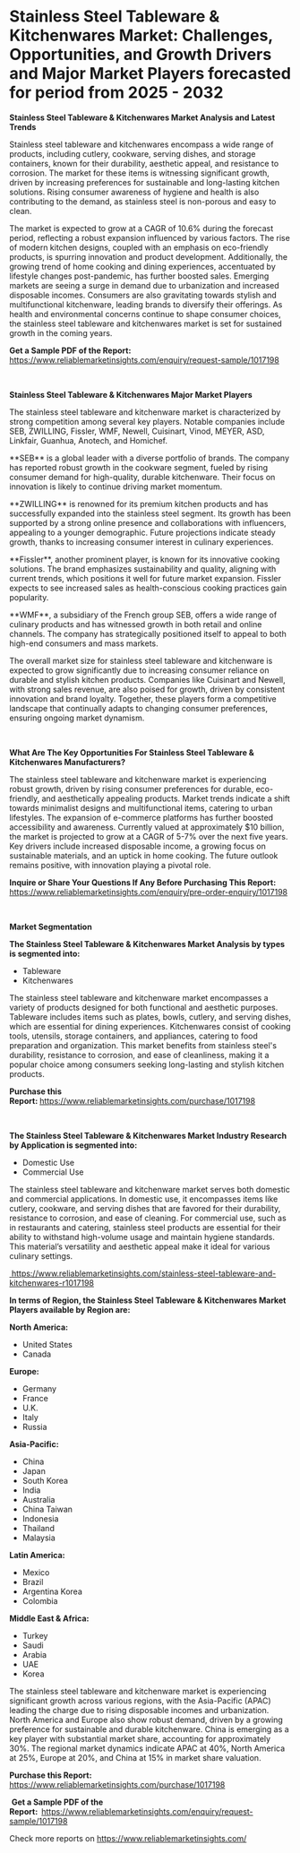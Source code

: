 <p><h1>Stainless Steel Tableware & Kitchenwares Market: Challenges, Opportunities, and Growth Drivers and Major Market Players forecasted for period from 2025 - 2032</h1></p><p><strong>Stainless Steel Tableware & Kitchenwares Market Analysis and Latest Trends</strong></p>
<p><p>Stainless steel tableware and kitchenwares encompass a wide range of products, including cutlery, cookware, serving dishes, and storage containers, known for their durability, aesthetic appeal, and resistance to corrosion. The market for these items is witnessing significant growth, driven by increasing preferences for sustainable and long-lasting kitchen solutions. Rising consumer awareness of hygiene and health is also contributing to the demand, as stainless steel is non-porous and easy to clean.</p><p>The market is expected to grow at a CAGR of 10.6% during the forecast period, reflecting a robust expansion influenced by various factors. The rise of modern kitchen designs, coupled with an emphasis on eco-friendly products, is spurring innovation and product development. Additionally, the growing trend of home cooking and dining experiences, accentuated by lifestyle changes post-pandemic, has further boosted sales. Emerging markets are seeing a surge in demand due to urbanization and increased disposable incomes. Consumers are also gravitating towards stylish and multifunctional kitchenware, leading brands to diversify their offerings. As health and environmental concerns continue to shape consumer choices, the stainless steel tableware and kitchenwares market is set for sustained growth in the coming years.</p></p>
<p><strong>Get a Sample PDF of the Report:&nbsp;</strong> <a href="https://www.reliablemarketinsights.com/enquiry/request-sample/1017198?utm_campaign=3078&utm_medium=2&utm_source=Github&utm_content=ia&utm_term=21032025&utm_id=stainless-steel-tableware-kitchenwares">https://www.reliablemarketinsights.com/enquiry/request-sample/1017198</a></p>
<p>&nbsp;</p>
<p><strong>Stainless Steel Tableware & Kitchenwares Major Market Players</strong></p>
<p><p>The stainless steel tableware and kitchenware market is characterized by strong competition among several key players. Notable companies include SEB, ZWILLING, Fissler, WMF, Newell, Cuisinart, Vinod, MEYER, ASD, Linkfair, Guanhua, Anotech, and Homichef. </p><p>**SEB** is a global leader with a diverse portfolio of brands. The company has reported robust growth in the cookware segment, fueled by rising consumer demand for high-quality, durable kitchenware. Their focus on innovation is likely to continue driving market momentum.</p><p>**ZWILLING** is renowned for its premium kitchen products and has successfully expanded into the stainless steel segment. Its growth has been supported by a strong online presence and collaborations with influencers, appealing to a younger demographic. Future projections indicate steady growth, thanks to increasing consumer interest in culinary experiences.</p><p>**Fissler**, another prominent player, is known for its innovative cooking solutions. The brand emphasizes sustainability and quality, aligning with current trends, which positions it well for future market expansion. Fissler expects to see increased sales as health-conscious cooking practices gain popularity.</p><p>**WMF**, a subsidiary of the French group SEB, offers a wide range of culinary products and has witnessed growth in both retail and online channels. The company has strategically positioned itself to appeal to both high-end consumers and mass markets.</p><p>The overall market size for stainless steel tableware and kitchenware is expected to grow significantly due to increasing consumer reliance on durable and stylish kitchen products. Companies like Cuisinart and Newell, with strong sales revenue, are also poised for growth, driven by consistent innovation and brand loyalty. Together, these players form a competitive landscape that continually adapts to changing consumer preferences, ensuring ongoing market dynamism.</p></p>
<p>&nbsp;</p>
<p><strong>What Are The Key Opportunities For Stainless Steel Tableware & Kitchenwares Manufacturers?</strong></p>
<p><p>The stainless steel tableware and kitchenware market is experiencing robust growth, driven by rising consumer preferences for durable, eco-friendly, and aesthetically appealing products. Market trends indicate a shift towards minimalist designs and multifunctional items, catering to urban lifestyles. The expansion of e-commerce platforms has further boosted accessibility and awareness. Currently valued at approximately $10 billion, the market is projected to grow at a CAGR of 5-7% over the next five years. Key drivers include increased disposable income, a growing focus on sustainable materials, and an uptick in home cooking. The future outlook remains positive, with innovation playing a pivotal role.</p></p>
<p><strong>Inquire or Share Your Questions If Any Before Purchasing This Report:</strong> <a href="https://www.reliablemarketinsights.com/enquiry/pre-order-enquiry/1017198?utm_campaign=3078&utm_medium=2&utm_source=Github&utm_content=ia&utm_term=21032025&utm_id=stainless-steel-tableware-kitchenwares">https://www.reliablemarketinsights.com/enquiry/pre-order-enquiry/1017198</a></p>
<p>&nbsp;</p>
<p><strong>Market Segmentation</strong></p>
<p><strong>The Stainless Steel Tableware & Kitchenwares Market Analysis by types is segmented into:</strong></p>
<p><ul><li>Tableware</li><li>Kitchenwares</li></ul></p>
<p><p>The stainless steel tableware and kitchenware market encompasses a variety of products designed for both functional and aesthetic purposes. Tableware includes items such as plates, bowls, cutlery, and serving dishes, which are essential for dining experiences. Kitchenwares consist of cooking tools, utensils, storage containers, and appliances, catering to food preparation and organization. This market benefits from stainless steel's durability, resistance to corrosion, and ease of cleanliness, making it a popular choice among consumers seeking long-lasting and stylish kitchen products.</p></p>
<p><strong>Purchase this Report:&nbsp;</strong><a href="https://www.reliablemarketinsights.com/purchase/1017198?utm_campaign=3078&utm_medium=2&utm_source=Github&utm_content=ia&utm_term=21032025&utm_id=stainless-steel-tableware-kitchenwares">https://www.reliablemarketinsights.com/purchase/1017198</a></p>
<p>&nbsp;</p>
<p><strong>The Stainless Steel Tableware & Kitchenwares Market Industry Research by Application is segmented into:</strong></p>
<p><ul><li>Domestic Use</li><li>Commercial Use</li></ul></p>
<p><p>The stainless steel tableware and kitchenware market serves both domestic and commercial applications. In domestic use, it encompasses items like cutlery, cookware, and serving dishes that are favored for their durability, resistance to corrosion, and ease of cleaning. For commercial use, such as in restaurants and catering, stainless steel products are essential for their ability to withstand high-volume usage and maintain hygiene standards. This material’s versatility and aesthetic appeal make it ideal for various culinary settings.</p></p>
<p><a href="https://www.reliablemarketinsights.com/stainless-steel-tableware-and-kitchenwares-r1017198?utm_campaign=3078&utm_medium=2&utm_source=Github&utm_content=ia&utm_term=21032025&utm_id=stainless-steel-tableware-kitchenwares">&nbsp;https://www.reliablemarketinsights.com/stainless-steel-tableware-and-kitchenwares-r1017198</a></p>
<p><strong>In terms of Region, the Stainless Steel Tableware & Kitchenwares Market Players available by Region are:</strong></p>
<p>
    <p> <strong> North America: </strong>
        <ul>
            <li>United States</li>
            <li>Canada</li>
        </ul>
        </p> 
    <p> <strong> Europe: </strong>
        <ul>
            <li>Germany</li>
            <li>France</li>
            <li>U.K.</li>
            <li>Italy</li>
            <li>Russia</li>
        </ul>
        </p> 
    <p> <strong> Asia-Pacific: </strong>
        <ul>
            <li>China</li>
            <li>Japan</li>
            <li>South Korea</li>
            <li>India</li>
            <li>Australia</li>
            <li>China Taiwan</li>
            <li>Indonesia</li>
            <li>Thailand</li>
            <li>Malaysia</li>
        </ul>
        </p> 
    <p> <strong> Latin America: </strong>
        <ul>
            <li>Mexico</li>
            <li>Brazil</li>
            <li>Argentina Korea</li>
            <li>Colombia</li>
        </ul>
        </p> 
    <p> <strong> Middle East & Africa: </strong>
        <ul>
            <li>Turkey</li>
            <li>Saudi</li>
            <li>Arabia</li>
            <li>UAE</li>
            <li>Korea</li>
        </ul>
    </p>
    </p>
<p><p>The stainless steel tableware and kitchenware market is experiencing significant growth across various regions, with the Asia-Pacific (APAC) leading the charge due to rising disposable incomes and urbanization. North America and Europe also show robust demand, driven by a growing preference for sustainable and durable kitchenware. China is emerging as a key player with substantial market share, accounting for approximately 30%. The regional market dynamics indicate APAC at 40%, North America at 25%, Europe at 20%, and China at 15% in market share valuation.</p></p>
<p><strong>Purchase this Report: </strong><a href="https://www.reliablemarketinsights.com/purchase/1017198?utm_campaign=3078&utm_medium=2&utm_source=Github&utm_content=ia&utm_term=21032025&utm_id=stainless-steel-tableware-kitchenwares">https://www.reliablemarketinsights.com/purchase/1017198</a></p>
<p>&nbsp;<strong>Get a Sample PDF of the Report:&nbsp;&nbsp;</strong><a href="https://www.reliablemarketinsights.com/enquiry/request-sample/1017198?utm_campaign=3078&utm_medium=2&utm_source=Github&utm_content=ia&utm_term=21032025&utm_id=stainless-steel-tableware-kitchenwares">https://www.reliablemarketinsights.com/enquiry/request-sample/1017198</a></p>
<p><strong></strong></p>
<p>Check more reports on <a href="https://www.reliablemarketinsights.com/?utm_campaign=3078&utm_medium=2&utm_source=Github&utm_content=ia&utm_term=21032025&utm_id=stainless-steel-tableware-kitchenwares">https://www.reliablemarketinsights.com/</a></p>